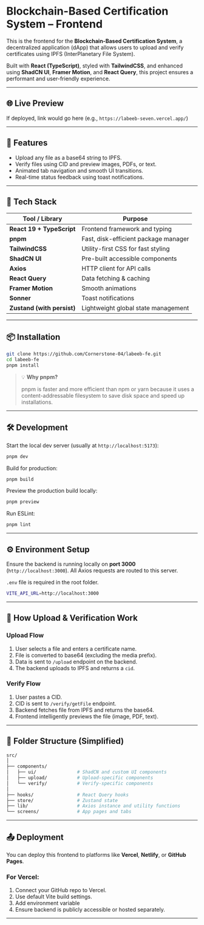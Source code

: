 # Blockchain-Based Certification System – Frontend

This is the frontend for the **Blockchain-Based Certification System**, a decentralized application (dApp) that allows users to upload and verify certificates using IPFS (InterPlanetary File System).

Built with **React (TypeScript)**, styled with **TailwindCSS**, and enhanced using **ShadCN UI**, **Framer Motion**, and **React Query**, this project ensures a performant and user-friendly experience.

---

## 🌐 Live Preview

If deployed, link would go here (e.g., `https://labeeb-seven.vercel.app/`)

---

## 🚀 Features

- Upload any file as a base64 string to IPFS.
- Verify files using CID and preview images, PDFs, or text.
- Animated tab navigation and smooth UI transitions.
- Real-time status feedback using toast notifications.
<!-- - Persistent upload/verification history using Zustand. -->

---

## 🧩 Tech Stack

| Tool / Library             | Purpose                              |
| -------------------------- | ------------------------------------ |
| **React 19 + TypeScript**  | Frontend framework and typing        |
| **pnpm**                   | Fast, disk-efficient package manager |
| **TailwindCSS**            | Utility-first CSS for fast styling   |
| **ShadCN UI**              | Pre-built accessible components      |
| **Axios**                  | HTTP client for API calls            |
| **React Query**            | Data fetching & caching              |
| **Framer Motion**          | Smooth animations                    |
| **Sonner**                 | Toast notifications                  |
| **Zustand (with persist)** | Lightweight global state management  |

---

## 📦 Installation

```bash
git clone https://github.com/Cornerstone-04/labeeb-fe.git
cd labeeb-fe
pnpm install
```

> 💡 **Why pnpm?**
>
> pnpm is faster and more efficient than npm or yarn because it uses a content-addressable filesystem to save disk space and speed up installations.

---

## 🛠 Development

Start the local dev server (usually at `http://localhost:5173`):

```bash
pnpm dev
```

Build for production:

```bash
pnpm build
```

Preview the production build locally:

```bash
pnpm preview
```

Run ESLint:

```bash
pnpm lint
```

---

## ⚙️ Environment Setup

Ensure the backend is running locally on **port 3000** (`http://localhost:3000`). All Axios requests are routed to this server.

`.env` file is required in the root folder.

```bash
VITE_API_URL=http://localhost:3000
```

---

## 🧪 How Upload & Verification Work

### Upload Flow

1. User selects a file and enters a certificate name.
2. File is converted to base64 (excluding the media prefix).
3. Data is sent to `/upload` endpoint on the backend.
4. The backend uploads to IPFS and returns a `cid`.

### Verify Flow

1. User pastes a CID.
2. CID is sent to `/verify/getFile` endpoint.
3. Backend fetches file from IPFS and returns the base64.
4. Frontend intelligently previews the file (image, PDF, text).

---

## 📁 Folder Structure (Simplified)

```bash
src/
│
├── components/
│   ├── ui/               # ShadCN and custom UI components
│   ├── upload/           # Upload-specific components
│   └── verify/           # Verify-specific components
│
├── hooks/                # React Query hooks
├── store/                # Zustand state
├── lib/                  # Axios instance and utility functions
└── screens/              # App pages and tabs
```

---

## 📤 Deployment

You can deploy this frontend to platforms like **Vercel**, **Netlify**, or **GitHub Pages**.

### For Vercel:

1. Connect your GitHub repo to Vercel.
2. Use default Vite build settings.
3. Add environment variable
4. Ensure backend is publicly accessible or hosted separately.

---
